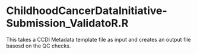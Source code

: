 # ChildhoodCancerDataInitiative-Submission_ValidatoR.R
This takes a CCDI Metadata template file as input and creates an output file basesd on the QC checks.
